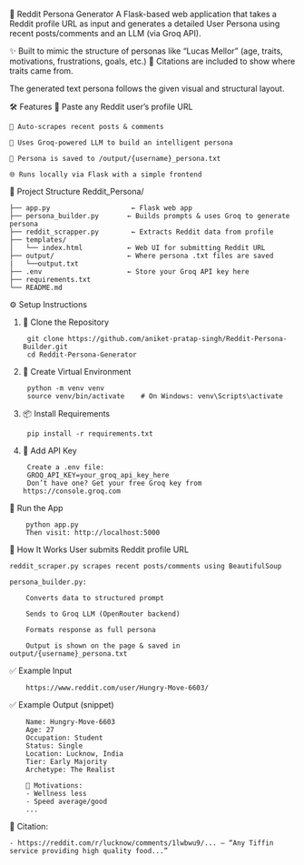🧠 Reddit Persona Generator
    A Flask-based web application that takes a Reddit profile URL as input and generates a detailed User Persona using recent posts/comments and an LLM (via Groq API).

✨ Built to mimic the structure of personas like “Lucas Mellor” (age, traits, motivations, frustrations, goals, etc.)
📎 Citations are included to show where traits came from.

The generated text persona follows the given visual and structural layout.

🛠 Features
    🔗 Paste any Reddit user’s profile URL

    🧹 Auto-scrapes recent posts & comments

    🤖 Uses Groq-powered LLM to build an intelligent persona

    📄 Persona is saved to /output/{username}_persona.txt

    🌐 Runs locally via Flask with a simple frontend

📁 Project Structure
    Reddit_Persona/
    
    ├── app.py                    ← Flask web app
    ├── persona_builder.py       ← Builds prompts & uses Groq to generate persona
    ├── reddit_scrapper.py        ← Extracts Reddit data from profile
    ├── templates/
    │   └── index.html           ← Web UI for submitting Reddit URL
    ├── output/                  ← Where persona .txt files are saved
    |   └──output.txt
    ├── .env                     ← Store your Groq API key here
    ├── requirements.txt
    └── README.md
⚙️ Setup Instructions
1. 🧪 Clone the Repository
   
        git clone https://github.com/aniket-pratap-singh/Reddit-Persona-Builder.git
        cd Reddit-Persona-Generator
2. 🐍 Create Virtual Environment
   
        python -m venv venv
        source venv/bin/activate    # On Windows: venv\Scripts\activate
3. 📦 Install Requirements
   
        pip install -r requirements.txt
4. 🔐 Add API Key
   
        Create a .env file:
        GROQ_API_KEY=your_groq_api_key_here
        Don’t have one? Get your free Groq key from https://console.groq.com

🚀 Run the App

        python app.py
        Then visit: http://localhost:5000

🧠 How It Works
    User submits Reddit profile URL

    reddit_scraper.py scrapes recent posts/comments using BeautifulSoup

    persona_builder.py:

        Converts data to structured prompt

        Sends to Groq LLM (OpenRouter backend)

        Formats response as full persona

        Output is shown on the page & saved in output/{username}_persona.txt

✅ Example Input

        https://www.reddit.com/user/Hungry-Move-6603/
✅ Example Output (snippet)

        Name: Hungry-Move-6603
        Age: 27
        Occupation: Student
        Status: Single
        Location: Lucknow, India
        Tier: Early Majority
        Archetype: The Realist
    
        🎯 Motivations:
        - Wellness less
        - Speed average/good
        ...

📌 Citation:

    - https://reddit.com/r/lucknow/comments/1lwbwu9/... — “Any Tiffin service providing high quality food...”
    


